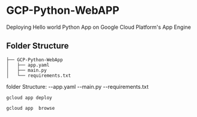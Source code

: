 # GCP-Python-WebAPP
Deploying Hello world Python App on Google Cloud Platform's App Engine

## Folder Structure
```
├── GCP-Python-WebApp
│   ├── app.yaml
│   ├── main.py
│   └── requirements.txt
```
folder Structure:
--app.yaml
--main.py
--requirements.txt

```
gcloud app deploy
```
```
gcloud app  browse
```
